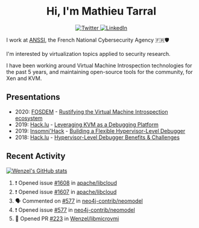 <h1 align="center">
    <br>Hi, I'm Mathieu Tarral</br>
</h1>

<p align="center">
  <a href="https://twitter.com/mtarral">
    <img src="https://img.shields.io/badge/-@mtarral-1ca0f1?style=flat-square&labelColor=1ca0f1&logo=twitter&logoColor=white&link=https://twitter.com/mtarral" alt="Twitter">
  </a>
  <a href="https://www.linkedin.com/in/mathieutarral">
    <img src="https://img.shields.io/badge/-mathieutarral-blue?style=flat-square&logo=Linkedin&logoColor=white&link=https://www.linkedin.com/in/mathieutarral" alt="LinkedIn">
  </a>
</p>

I work at [ANSSI](https://www.ssi.gouv.fr/en/), the French National Cybersecurity Agency 🇫🇷🛡️

I'm interested by virtualization topics applied to security research.

I have been working around Virtual Machine Introspection technologies for the past 5 years, and maintaining open-source tools for the community, for Xen and KVM.

## Presentations

- 2020: [FOSDEM](https://archive.fosdem.org/2020/) - [Rustifying the Virtual Machine Introspection ecosystem](https://archive.fosdem.org/2020/schedule/event/rust_vm_introspection/)
- 2019: [Hack.lu](https://2019.hack.lu/) - [Leveraging KVM as a Debugging Platform](https://www.youtube.com/watch?v=U-wDpvItPUU)
- 2019: [Insomni'Hack](https://www.insomnihack.ch/conference-2019/) - [Building a Flexible Hypervisor-Level Debugger](https://www.youtube.com/watch?v=-nXY_p8c_bQ)
- 2018: [Hack.lu](https://2018.hack.lu/) - [Hypervisor-Level Debugger Benefits & Challenges](https://www.youtube.com/watch?v=NnWYT-kCx_s)

## Recent Activity

[![Wenzel's GitHub stats](https://github-readme-stats.vercel.app/api?username=Wenzel)](https://github.com/anuraghazra/github-readme-stats)

<!--START_SECTION:activity-->
1. ❗️ Opened issue [#1608](https://github.com/apache/libcloud/issues/1608) in [apache/libcloud](https://github.com/apache/libcloud)
2. ❗️ Opened issue [#1607](https://github.com/apache/libcloud/issues/1607) in [apache/libcloud](https://github.com/apache/libcloud)
3. 🗣 Commented on [#577](https://github.com/neo4j-contrib/neomodel/issues/577) in [neo4j-contrib/neomodel](https://github.com/neo4j-contrib/neomodel)
4. ❗️ Opened issue [#577](https://github.com/neo4j-contrib/neomodel/issues/577) in [neo4j-contrib/neomodel](https://github.com/neo4j-contrib/neomodel)
5. 💪 Opened PR [#223](https://github.com/Wenzel/libmicrovmi/pull/223) in [Wenzel/libmicrovmi](https://github.com/Wenzel/libmicrovmi)
<!--END_SECTION:activity-->
